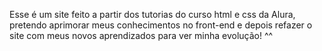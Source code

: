 Esse é um site feito a partir dos tutorias do curso html e css da Alura, pretendo aprimorar meus conhecimentos no front-end e depois refazer o site com meus novos aprendizados para ver minha evolução! ^^
           
